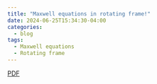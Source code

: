 ```yaml
---
title: "Maxwell equations in rotating frame!"
date: 2024-06-25T15:34:30-04:00
categories:
  - blog
tags:
  - Maxwell equations
  - Rotating frame
---
```

<a href="https://raw.githubusercontent.com/danielhk2004/MP/main/files/درس مقاله.pdf" download> PDF</a>
